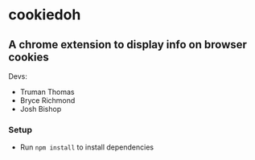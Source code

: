 # cookiedoh
## A chrome extension to display info on browser cookies
Devs:
- Truman Thomas
- Bryce Richmond
- Josh Bishop

### Setup
- Run ```npm install``` to install dependencies